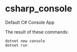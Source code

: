 # csharp_console
Default C# Console App

The result of these commands:  
```
dotnet new console
dotnet run
```
